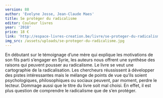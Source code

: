```yaml
---
version: 88
author: 'Evelyne Josse, Jean-Claude Maes'
title: Se protéger du radicalisme
editor: Couleur livres
year: '2018'
price: 18 €
link: 'http://espace-livres-creation.be/livre/se-proteger-du-radicalisme/'
img_src: /assets/uploads/se-proteger-du-radicalisme.jpg
---
```

En débutant sur le témoignage d’une mère qui explique les motivations de son fils parti s’engager en Syrie, les auteurs nous offrent une synthèse des raisons qui peuvent pousser au radicalisme. Le livre se veut une cartographie de la radicalisation. Les chercheurs réussissent à développer des pistes intéressantes mais le mélange de points de vue qu’ils soient psychologiques, philosophiques ou sociaux peuvent, par moment, perdre le lecteur. Dommage aussi que le titre du livre soit mal choisi. En effet, il est plus question de comprendre le radicalisme que de s’en protéger.
